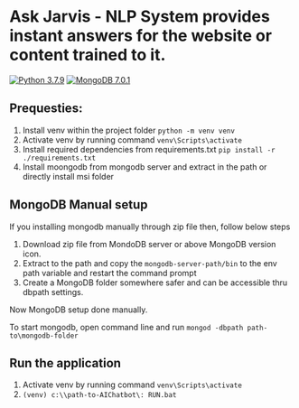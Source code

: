# Ask Jarvis - NLP System provides instant answers for the website or content trained to it.

[![Python 3.7.9](https://img.shields.io/badge/python-3.7.9-blue.svg)](https://www.python.org/downloads/release/python-379/)
[![MongoDB 7.0.1](https://img.shields.io/badge/mongodb-7.0.1-green.svg)](https://fastdl.mongodb.org/windows/mongodb-windows-x86_64-7.0.1.zip)

## Prequesties:
1. Install venv within the project folder ```python -m venv venv```
2. Activate venv by running command ```venv\Scripts\activate```
3. Install required dependencies from requirements.txt ```pip install -r ./requirements.txt```
4. Install moongodb from mongodb server and extract in the path or directly install msi folder

## MongoDB Manual setup
If you installing mongodb manually through zip file then, follow below steps
1. Download zip file from MondoDB server or above MongoDB version icon.
2. Extract to the path and copy the ```mongodb-server-path/bin``` to the env path variable and restart the command prompt
3. Create a MongoDB folder somewhere safer and can be accessible thru dbpath settings.

Now MongoDB setup done manually.

To start mongodb, open command line and run ```mongod -dbpath path-to\mongodb-folder```

## Run the application

1. Activate venv by running command ```venv\Scripts\activate```
2. ```(venv) c:\\path-to-AIChatbot\: RUN.bat```
